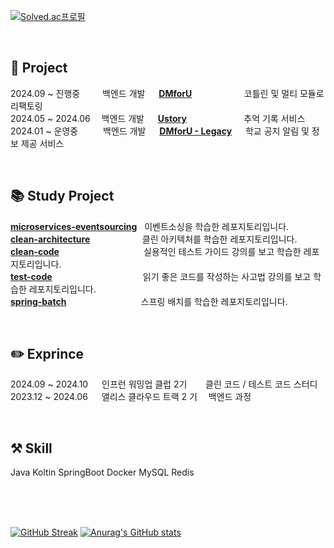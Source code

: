 [![Solved.ac프로필](http://mazassumnida.wtf/api/mini/generate_badge?boj=weeds2577&card_width=200)](https://solved.ac/weeds2577/)

<br>

## 🌱 Project
2024.09 ~ 진행중 &emsp; &emsp;백엔드 개발 &emsp; **[DMforU](https://github.com/TeamDMU/DMU-BackEnd)** &emsp; &emsp; &emsp; &emsp; &nbsp; 코틀린 및 멀티 모듈로 리팩토링 <br>
2024.05 ~ 2024.06 &emsp;백엔드 개발 &emsp; **[Ustory](https://github.com/TeamUStory/UStory-Backend)** &emsp; &emsp; &emsp; &emsp; &nbsp; &nbsp; 추억 기록 서비스 <br>
2024.01 ~ 운영중 &emsp; &emsp; 백엔드 개발 &emsp; **[DMforU - Legacy](https://github.com/TeamDMU/DMU-BackEnd2)** &emsp; 학교 공지 알림 및 정보 제공 서비스 <br>

<br>

## 📚 Study Project
**[microservices-eventsourcing](https://github.com/GiJungPark/microservices-eventsourcing)** &nbsp; 이벤트소싱을 학습한 레포지토리입니다. <br>
**[clean-architecture](https://github.com/GiJungPark/clean-architecture)** &emsp; &emsp; &emsp; &emsp; &nbsp; 클린 아키텍처를 학습한 레포지토리입니다. <br>
**[clean-code](https://github.com/GiJungPark/readable-code)** &emsp; &emsp; &emsp; &emsp; &emsp; &emsp; &nbsp; &nbsp; &nbsp; 실용적인 테스트 가이드 강의를 보고 학습한 레포지토리입니다. <br>
**[test-code](https://github.com/GiJungPark/practical-testing)** &emsp; &emsp; &emsp; &emsp; &emsp; &emsp; &emsp; &nbsp; &nbsp; 읽기 좋은 코드를 작성하는 사고법 강의를 보고 학습한 레포지토리입니다. <br>
**[spring-batch](https://github.com/GiJungPark/Spring-Batch-Study)** &emsp; &emsp; &emsp; &emsp; &emsp; &emsp; &nbsp; 스프링 배치를 학습한 레포지토리입니다. <br>

<br>

## ✏️ Exprince
2024.09 ~ 2024.10 &emsp; 인프런 워밍업 클럽 2기 &emsp; &nbsp; 클린 코드 / 테스트 코드 스터디 <br>
2023.12 ~ 2024.06 &emsp; 앨리스 클라우드 트랙 2 기 &emsp;백엔드 과정 

<br>

## ⚒️ Skill
Java Koltin SpringBoot Docker MySQL Redis

<br><br><br>

[![GitHub Streak](https://streak-stats.demolab.com?user=GiJungPark&theme=dark&card_width=400)](https://git.io/streak-stats)
[![Anurag's GitHub stats](https://github-readme-stats.vercel.app/api?username=GiJungPark&show_icons=true&theme=gruvbox&card_width=400px)](https://github.com/anuraghazra/github-readme-stats)



<!--
**GiJungPark/GiJungPark** is a ✨ _special_ ✨ repository because its `README.md` (this file) appears on your GitHub profile.

Here are some ideas to get you started:



- 🔭 I’m currently working on ...
- 🌱 I’m currently learning ...
- 👯 I’m looking to collaborate on ...
- 🤔 I’m looking for help with ...
- 💬 Ask me about ...
- 📫 How to reach me: ...
- 😄 Pronouns: ...
- ⚡ Fun fact: ...
-->
